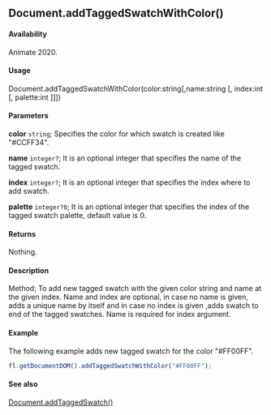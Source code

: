 ## Document.addTaggedSwatchWithColor()

#### Availability

Animate 2020.

#### Usage

Document.addTaggedSwatchWithColor(color:string[,name:string [, index:int [, palette:int ]]])

#### Parameters

**color** `string`; Specifies the color for which swatch is created like "#CCFF34".

**name** `integer?`; It is an optional integer that specifies the name of the tagged swatch.

**index** `integer?`; It is an optional integer that specifies the index where to add swatch.

**palette** `integer?0`; It is an optional integer that specifies the index of the tagged swatch palette, default value is 0.

#### Returns

Nothing.

#### Description

Method; To add new tagged swatch with the given color string and name at the given index. Name and index are optional, in case no name is given, adds a unique name by itself and in case no index is given ,adds swatch to end of the tagged swatches. Name is required for index argument.

#### Example

The following example adds new tagged swatch for the color "#FF00FF".

```javascript
fl.getDocumentDOM().addTaggedSwatchWithColor("#FF00FF");
```

#### See also

[Document.addTaggedSwatch()](../Document_object/Document6058.md)
